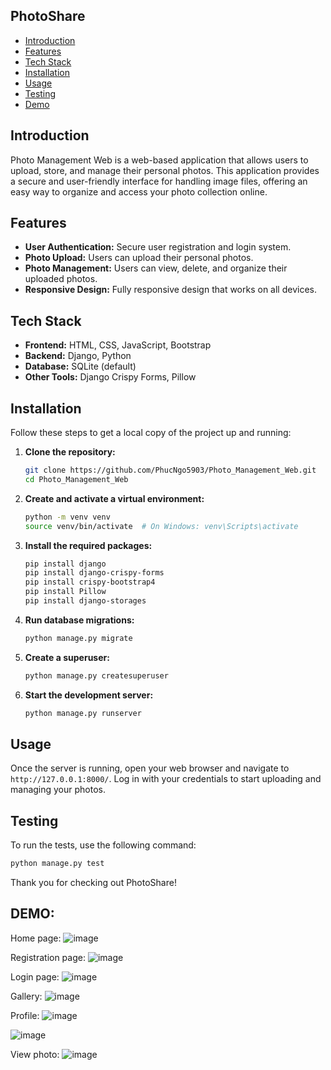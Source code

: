 ## PhotoShare
- [Introduction](#introduction)
- [Features](#features)
- [Tech Stack](#tech-stack)
- [Installation](#installation)
- [Usage](#usage)
- [Testing](#testing)
- [Demo](#demo)

## Introduction
Photo Management Web is a web-based application that allows users to upload, store, and manage their personal photos. This application provides a secure and user-friendly interface for handling image files, offering an easy way to organize and access your photo collection online.

## Features
- **User Authentication:** Secure user registration and login system.
- **Photo Upload:** Users can upload their personal photos.
- **Photo Management:** Users can view, delete, and organize their uploaded photos.
- **Responsive Design:** Fully responsive design that works on all devices.

## Tech Stack
- **Frontend:** HTML, CSS, JavaScript, Bootstrap
- **Backend:** Django, Python
- **Database:** SQLite (default)
- **Other Tools:** Django Crispy Forms, Pillow

## Installation
Follow these steps to get a local copy of the project up and running:

1. **Clone the repository:**
    ```bash
    git clone https://github.com/PhucNgo5903/Photo_Management_Web.git
    cd Photo_Management_Web
    ```

2. **Create and activate a virtual environment:**
    ```bash
    python -m venv venv
    source venv/bin/activate  # On Windows: venv\Scripts\activate
    ```

3. **Install the required packages:**
    ```bash
    pip install django
    pip install django-crispy-forms
    pip install crispy-bootstrap4
    pip install Pillow
    pip install django-storages
    ```

4. **Run database migrations:**
    ```bash
    python manage.py migrate
    ```

5. **Create a superuser:**
    ```bash
    python manage.py createsuperuser
    ```

6. **Start the development server:**
    ```bash
    python manage.py runserver
    ```

## Usage
Once the server is running, open your web browser and navigate to `http://127.0.0.1:8000/`. Log in with your credentials to start uploading and managing your photos.

## Testing
To run the tests, use the following command:
```bash
python manage.py test
```
Thank you for checking out PhotoShare! 

## DEMO:
Home page:
![image](https://github.com/user-attachments/assets/5689ec0d-71a1-4dca-a935-12773d370f8d)

Registration page:
![image](https://github.com/user-attachments/assets/a0919904-32ca-452a-955f-303affa330a3)

Login page:
![image](https://github.com/user-attachments/assets/6640a046-3d4a-4a31-9806-11a8438124dd)

Gallery:
![image](https://github.com/user-attachments/assets/ed1c31ca-28ac-4dbf-bcd2-0ee8ecb310c5)

Profile:
![image](https://github.com/user-attachments/assets/76f606e6-916e-4186-8b76-0577bbf5a169)

![image](https://github.com/user-attachments/assets/895ff5e2-2aa0-4dcc-84a2-e43fad06c199)

View photo:
![image](https://github.com/user-attachments/assets/82f4ce4a-3be8-4d65-8e6d-1a6dbea779df)




















